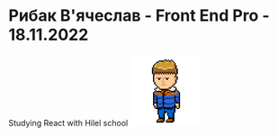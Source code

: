 # Рибак В'ячеслав - Front End Pro - 18.11.2022
Studying React with Hilel school
![Tux, the Linux mascot](/pixel-v.png)